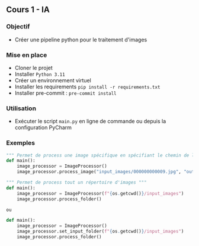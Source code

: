 ## Cours 1 - IA

### Objectif
- Créer une pipeline python pour le traitement d'images

### Mise en place
- Cloner le projet
- Installer `Python 3.11`
- Créer un environnement virtuel
- Installer les requirements
`pip install -r requirements.txt`
- Installer pre-commit : `pre-commit install`

### Utilisation
- Exécuter le script `main.py` en ligne de commande ou depuis la configuration PyCharm

### Exemples

```python
""" Permet de process une image spécifique en spécifiant le chemin de l'image et le chemin de sauvegarde """
def main():
    image_processor = ImageProcessor()
    image_processor.process_image("input_images/000000000009.jpg", "output_images")
```
```python
""" Permet de process tout un répertoire d'images """
def main():
    image_processor = ImageProcessor(f"{os.getcwd()}/input_images")
    image_processor.process_folder()

ou

def main():
    image_processor = ImageProcessor()
    image_processor.set_input_folder(f"{os.getcwd()}/input_images")
    image_processor.process_folder()
```
